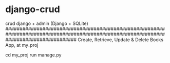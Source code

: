 # django-crud
crud django + admin
(Django + SQLite)
#########################################################################################################################################
Create, Retrieve, Update & Delete
Books App, at my_proj 

cd my_proj 
run manage.py

